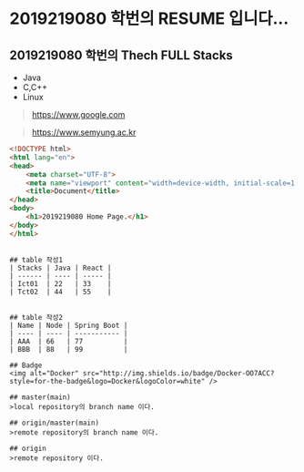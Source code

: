 # 2019219080 학번의 RESUME 입니다...

## 2019219080 학번의 Thech FULL Stacks
- Java
- C,C++
- Linux

>https://www.google.com

>https://www.semyung.ac.kr

```html
<!DOCTYPE html>
<html lang="en">
<head>
    <meta charset="UTF-8">
    <meta name="viewport" content="width=device-width, initial-scale=1.0">
    <title>Document</title>
</head>
<body>
    <h1>2019219080 Home Page.</h1>
</body>
</html>
```

```

## table 작성1
| Stacks | Java | React |
| ------ | ---- | ----- |
| Ict01  | 22   | 33    |
| Tct02  | 44   | 55    |


## table 작성2
| Name | Node | Spring Boot |
| ---- | ---- | ----------- |
| AAA  | 66   | 77          |
| BBB  | 88   | 99          |

## Badge
<img alt="Docker" src="http://img.shields.io/badge/Docker-OO7ACC?style=for-the-badge&logo=Docker&logoColor=white" />

## master(main)
>local repository의 branch name 이다.

## origin/master(main)
>remote repository의 branch name 이다.

## origin
>remote repository 이다.